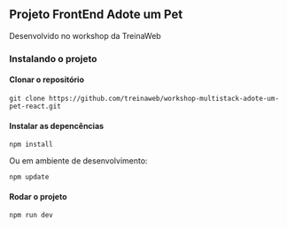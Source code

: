 ## Projeto FrontEnd Adote um Pet

Desenvolvido no workshop da TreinaWeb

### Instalando o projeto

#### Clonar o repositório

```
git clone https://github.com/treinaweb/workshop-multistack-adote-um-pet-react.git
```

#### Instalar as depencências

```
npm install
```

Ou em ambiente de desenvolvimento:

```
npm update
```

#### Rodar o projeto 

```
npm run dev

```